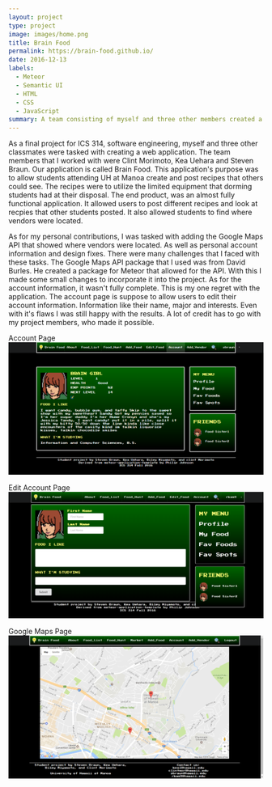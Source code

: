 ```yaml
---
layout: project
type: project
image: images/home.png
title: Brain Food
permalink: https://brain-food.github.io/
date: 2016-12-13
labels:
  - Meteor
  - Semantic UI
  - HTML
  - CSS
  - JavaScript
summary: A team consisting of myself and three other members created a web application.
---
```


As a final project for ICS 314, software engineering, myself and three other classmates were tasked with creating a web application. The team members that I worked with were Clint Morimoto, Kea Uehara and Steven Braun. Our application is called Brain Food. This application's purpose was to allow students attending UH at Manoa create and post recipes that others could see. The recipes were to utilize the limited equipment that dorming students had at their disposal. The end product, was an almost fully functional application. It allowed users to post different recipes and look at recpies that other students posted. It also allowed students to find where vendors were located.

As for my personal contributions, I was tasked with adding the Google Maps API that showed where vendors were located. As well as personal account information and design fixes. There were many challenges that I faced with these tasks. The Google Maps API package that I used was from David Burles. He created a package for Meteor that allowed for the API. With this I made some small changes to incorporate it into the project. As for the account information, it wasn't fully complete. This is my one regret with the application. The account page is suppose to allow users to edit their account information. Information like their name, major and interests. Even with it's flaws I was still happy with the results. A lot of credit has to go with my project members, who made it possible.

Account Page
<img class = "ui floated image" src = "../images/account.png"> 

Edit Account Page
<img class = "ui flaoted image" src = "../images/edit-account.png"> 

Google Maps Page
<img class = "ui floated image" src = "../images/maps.png">

